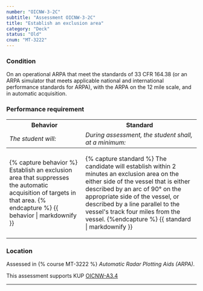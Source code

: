 ```yaml
---
number: "OICNW-3-2C"
subtitle: "Assessment OICNW-3-2C"
title: "Establish an exclusion area"
category: "Deck"
status: "Old"
cnum: "MT-3222"
---
```

### Condition

On an operational ARPA that meet the standards of 33 CFR 164.38 (or an ARPA simulator that meets applicable national and international performance standards for ARPA), with the ARPA on the 12 mile scale, and in automatic acquisition.

### Performance requirement 

<table width='100%' class='Guidelines'>
 <thead>
 <tr>
     <th class='thirty'>Behavior</th>
     <th class='seventy'>Standard</th>
 </tr>
 <tr>
     <td><em>The student will:</em></td>
     <td><em>During assessment, the student shall, at a minimum:</em></td>
 </tr>
 </thead>
 <tbody>
 

<tr><td>

{% capture behavior %}
Establish an exclusion area that suppresses the automatic acquisition of targets in that area.
{% endcapture %}
{{ behavior | markdownify }}

</td><td>

{% capture standard %}
The candidate will establish within 2 minutes an exclusion area on the either side of the vessel that is either described by an arc of 90° on the appropriate side of the vessel, or described by a line parallel to the vessel's track four miles from the vessel.
{%endcapture %}
{{ standard | markdownify }}

</td></tr>



 </tbody>
 </table>

### Location

Assessed in  {% course  MT-3222 %}  *Automatic Radar Plotting Aids (ARPA)*.

This assessment supports KUP [OICNW-A3.4]({{site.baseurl}}/tables/21.html#OICNW-A3.4)

***

